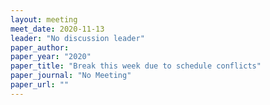 ```yaml
---
layout: meeting
meet_date: 2020-11-13
leader: "No discussion leader"
paper_author:
paper_year: "2020"
paper_title: "Break this week due to schedule conflicts"
paper_journal: "No Meeting"
paper_url: ""
---
```

